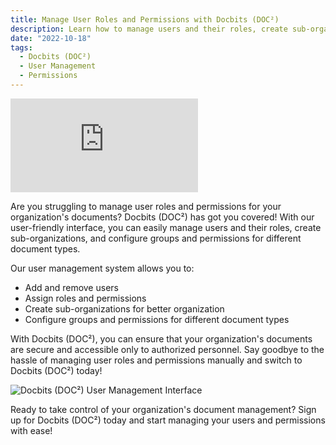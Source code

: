 ```yaml
---
title: Manage User Roles and Permissions with Docbits (DOC²)
description: Learn how to manage users and their roles, create sub-organizations, and configure groups and permissions for different document types with Docbits (DOC²).
date: "2022-10-18"
tags:
  - Docbits (DOC²)
  - User Management
  - Permissions
---
```


<div class='video-container'>
  <iframe src="https://www.youtube.com/embed/VIDEO_ID" frameborder="0" allowfullscreen></iframe>
</div>

Are you struggling to manage user roles and permissions for your organization's documents? Docbits (DOC²) has got you covered! With our user-friendly interface, you can easily manage users and their roles, create sub-organizations, and configure groups and permissions for different document types.

Our user management system allows you to:

- Add and remove users
- Assign roles and permissions
- Create sub-organizations for better organization
- Configure groups and permissions for different document types

With Docbits (DOC²), you can ensure that your organization's documents are secure and accessible only to authorized personnel. Say goodbye to the hassle of managing user roles and permissions manually and switch to Docbits (DOC²) today!

<img src="https://example.com/user-management.png" alt="Docbits (DOC²) User Management Interface">

Ready to take control of your organization's document management? Sign up for Docbits (DOC²) today and start managing your users and permissions with ease!
